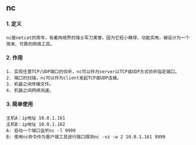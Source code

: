 ## nc
#### 1. 定义  
	nc是netcat的简写，有着网络界的瑞士军刀美誉。因为它短小精悍、功能实用，被设计为一个简单、可靠的网络工具。
	
#### 2. 作用  
	1. 实现任意TCP/UDP端口的侦听，nc可以作为server以TCP或UDP方式侦听指定端口。
	2. 端口的扫描，nc可以作为client发起TCP或UDP连接。
	3. 机器之间传输文件。
	4. 机器之间网络测速。

#### 3. 简单使用
	主机A：ip地址 10.0.1.161
	主机B：ip地址 10.0.1.162
	A: 启动一个端口监听nc -l 9999
	B: 使用nc命令作为客户端工具进行端口探测nc -vz -w 2 10.0.1.161 9999
	
	



